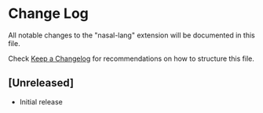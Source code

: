 # Change Log

All notable changes to the "nasal-lang" extension will be documented in this file.

Check [Keep a Changelog](http://keepachangelog.com/) for recommendations on how to structure this file.

## [Unreleased]

- Initial release